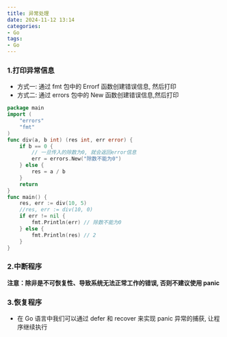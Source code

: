 ```yaml
---
title: 异常处理
date: 2024-11-12 13:14  
categories:
- Go
tags:
- Go
---
```


### 1.打印异常信息

- 方式一: 通过 fmt 包中的 Errorf 函数创建错误信息, 然后打印
- 方式二: 通过 errors 包中的 New 函数创建错误信息,然后打印

```go
package main
import (
    "errors"
    "fmt"
)
func div(a, b int) (res int, err error) {
    if b == 0 {
        // 一旦传入的除数为0, 就会返回error信息
        err = errors.New("除数不能为0")
    } else {
        res = a / b
    }
    return
}
func main() {
    res, err := div(10, 5)
    //res, err := div(10, 0)
    if err != nil {
        fmt.Println(err) // 除数不能为0
    } else {
        fmt.Println(res) // 2
    }
}
```

### 2.中断程序

**注意：除非是不可恢复性、导致系统无法正常工作的错误, 否则不建议使用 panic**

### 3.恢复程序

- 在 Go 语言中我们可以通过 defer 和 recover 来实现 panic 异常的捕获, 让程序继续执行
